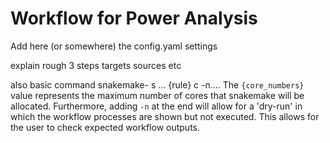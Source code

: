 # Workflow for Power Analysis

Add here (or somewhere) the config.yaml settings



explain rough 3 steps targets sources etc

also basic command snakemake- s ... {rule} c -n....
The `{core_numbers}` value represents the maximum number of cores that snakemake will be allocated. Furthermore, adding `-n` at the end will allow for a 'dry-run' in which the workflow processes are shown but not executed. This allows for the user to check expected workflow outputs.
